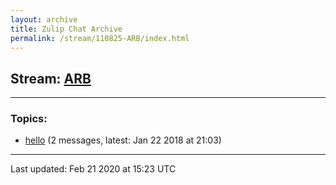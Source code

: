 ```yaml
---
layout: archive
title: Zulip Chat Archive
permalink: /stream/110825-ARB/index.html
---
```


## Stream: [ARB](https://hl7webmaster.github.io/zulip-hl7-org/stream/110825-ARB/index.html)
---

### Topics:

* [hello](topic/hello.html) (2 messages, latest: Jan 22 2018 at 21:03)

<hr><p>Last updated: Feb 21 2020 at 15:23 UTC</p>